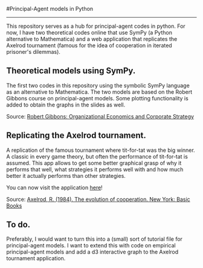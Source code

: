 #Principal-Agent models in Python
- - -

This repository serves as a hub for principal-agent codes in python. For now, I have two theoretical codes online that use SymPy (a Python alternative to Mathematica) and a web application that replicates the Axelrod tournament (famous for the idea of cooperation in iterated prisoner's dilemmas).

## Theoretical models using SymPy.

The first two codes in this repository using the symbolic SymPy language as an alternative to Mathematica. The two models are based on the Robert Gibbons course on principal-agent models. Some plotting functionality is added to obtain the graphs in the slides as well.

Source:
[Robert Gibbons: Organizational Economics and Corporate Strategy](http://web.mit.edu/rgibbons/www/)

## Replicating the Axelrod tournament.

A replication of the famous tournament where tit-for-tat was the big winner. A classic in every game theory, but often the performance of tit-for-tat is assumed. This app allows to get some better graphical grasp of why it performs that well, what strategies it performs well with and how much better it actually performs than other strategies.

You can now visit the application [here](http://titfortat.herokuapp.com/)!

Source:
[Axelrod, R. (1984). The evolution of cooperation. New York: Basic Books](http://books.google.com/books/about/The_Evolution_of_Cooperation.html?id=KFf2HXzVO58C)

## To do.

Preferably, I would want to turn this into a (small) sort of tutorial file for principal-agent models. I want to extend this with code on empirical principal-agent models and add a d3 interactive graph to the Axelrod tournament application.

